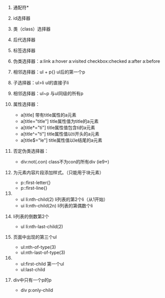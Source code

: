 1. 通配符*
2. id选择器
3. 类（class）选择器
4. 后代选择器
5. 标签选择器
6. 伪类选择器：a:link  a:hover  a:visited  checkbox:checked   a:after  a:before 
7. 相邻选择器：ul + p{}  ul后的第一个p
8. 子选择器：ul>li  ul的直接子li
9. 相邻选择器：ul~p 与ul同级的所有p
10. 属性选择器： 
	- a[title]  带有title属性的a元素
	- a[title="title"]  title属性值为title的a元素
	- a[title*="ti"]   title属性值包含ti的a元素
	- a[title^="ti"]   title属性值以ti开头的a元素
	- a[title$="le"]   title属性值以le结尾的a元素
	
11. 否定伪类选择器：
    - div:not(.con)  class不为con的所有div   (ie9+)
12. 为元素内容片段添加样式。（只能用于块元素）
    - p::first-letter{}
    - p::first-line{}  
13. - ul li:nth-child(2) li列表的第2个li（从1开始）
	- ui li:nth-child(2n) li列表的第偶数个li
14. li列表的倒数第2个
    - ul li:nth-last-child(2) 
15. 页面中出现的第三个ul
    - ul:nth-of-type(3)
    - ul:nth-last-of-type(3)
16. - ul:first-child  第一个ul 
	- ul:last-child
17. div中只有一个p的p
    - div p:only-child